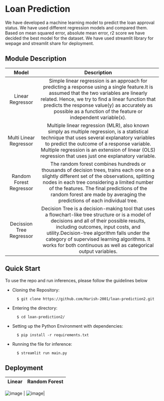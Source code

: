 # Loan Prediction
We have developed a machine learning model to predict the loan approval status. We have used different regression models and compared them. Based on mean squared error, absolute mean error, r2 score we have decided the best model for the dataset. We have used streamlit library for wepage and streamlit share for deployment.
</br>

## Module Description
Model | Description | 
:-------------: | :---------: |
Linear Regressor | Simple linear regression is an approach for predicting a response using a single feature.It is assumed that the two variables are linearly related. Hence, we try to find a linear function that predicts the response value(y) as accurately as possible as a function of the feature or independent variable(x). | 
Multi Linear Regressor | Multiple linear regression (MLR), also known simply as multiple regression, is a statistical technique that uses several explanatory variables to predict the outcome of a response variable. Multiple regression is an extension of linear (OLS) regression that uses just one explanatory variable. | 
Random Forest Regressor | The random forest combines hundreds or thousands of decision trees, trains each one on a slightly different set of the observations, splitting nodes in each tree considering a limited number of the features. The final predictions of the random forest are made by averaging the predictions of each individual tree. |
Decission Tree Regressor | Decision Tree is a decision-making tool that uses a flowchart-like tree structure or is a model of decisions and all of their possible results, including outcomes, input costs, and utility.Decision-tree algorithm falls under the category of supervised learning algorithms. It works for both continuous as well as categorical output variables. |
## Quick Start
To use the repo and run inferences, please follow the guidelines below
</br>
- Cloning the Repository: 

        $ git clone https://github.com/Harish-2001/loan-prediction2.git
        
- Entering the directory: 

        $ cd loan-prediction2/
        
- Setting up the Python Environment with dependencies:

        $ pip install -r requirements.txt

- Running the file for inference:

        $ streamlit run main.py
## Deployment

Linear | Random Forest | 
:-------------: | :---------: |
![image](https://user-images.githubusercontent.com/72653126/143570203-c298ffbd-7705-44b1-b9ba-42d7a7561fc1.png)
| ![image](https://user-images.githubusercontent.com/72653126/143570278-3623e0ff-3f3b-4836-a54f-9c48722ad589.png)|
